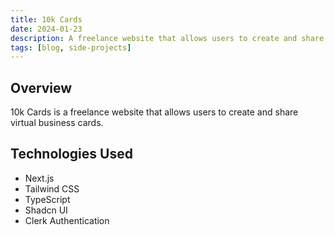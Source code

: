 ```yaml
---
title: 10k Cards
date: 2024-01-23
description: A freelance website that allows users to create and share virtual business cards.
tags: [blog, side-projects]
---
```


## Overview

10k Cards is a freelance website that allows users to create and share virtual business cards.

## Technologies Used

- Next.js
- Tailwind CSS
- TypeScript
- Shadcn UI
- Clerk Authentication
